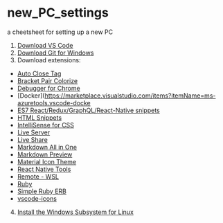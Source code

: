 # new_PC_settings
a cheetsheet for setting up a new PC

1. [Download VS Code](https://code.visualstudio.com/Download)
2. [Download Git for Windows](https://gitforwindows.org/)
3. Download extensions:
  * [Auto Close Tag](https://marketplace.visualstudio.com/items?itemName=formulahendry.auto-close-tag)
  * [Bracket Pair Colorize](https://marketplace.visualstudio.com/items?itemName=CoenraadS.bracket-pair-colorizer-2)
  * [Debugger for Chrome](https://marketplace.visualstudio.com/items?itemName=msjsdiag.debugger-for-chrome)
  * [Docker](https://marketplace.visualstudio.com/items?itemName=ms-azuretools.vscode-docke
  * [ES7 React/Redux/GraphQL/React-Native snippets](https://marketplace.visualstudio.com/items?itemName=dsznajder.es7-react-js-snippets)
  * [HTML Snippets](https://marketplace.visualstudio.com/items?itemName=abusaidm.html-snippets)
  * [IntelliSense for CSS](https://marketplace.visualstudio.com/items?itemName=Zignd.html-css-class-completion)
  * [Live Server](https://marketplace.visualstudio.com/items?itemName=ritwickdey.LiveServer)
  * [Live Share](https://marketplace.visualstudio.com/items?itemName=MS-vsliveshare.vsliveshare)
  * [Markdown All in One](https://marketplace.visualstudio.com/items?itemName=yzhang.markdown-all-in-one)
  * [Markdown Preview](https://marketplace.visualstudio.com/items?itemName=shd101wyy.markdown-preview-enhanced)
  * [Material Icon Theme](https://marketplace.visualstudio.com/items?itemName=PKief.material-icon-theme)
  * [React Native Tools](https://marketplace.visualstudio.com/items?itemName=msjsdiag.vscode-react-native)
  * [Remote - WSL](https://marketplace.visualstudio.com/items?itemName=ms-vscode-remote.remote-wsl)
  * [Ruby](https://marketplace.visualstudio.com/items?itemName=rebornix.Ruby)
  * [Simple Ruby ERB](https://marketplace.visualstudio.com/items?itemName=vortizhe.simple-ruby-erb)
  * [vscode-icons](https://marketplace.visualstudio.com/items?itemName=vscode-icons-team.vscode-icons)
4. [Install the Windows Subsystem for Linux](https://docs.microsoft.com/en-us/windows/wsl/install-win10)
